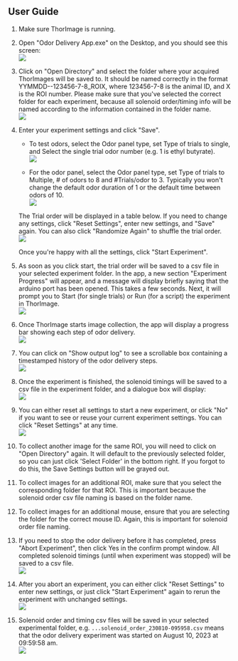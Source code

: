 ## User Guide

1. Make sure ThorImage is running.
2. Open "Odor Delivery App.exe" on the Desktop, and you should see this screen:  
![](https://github.com/janeswh/odor_delivery_app/blob/master/media/step2.png)

3. Click on "Open Directory" and select the folder where your acquired ThorImages will be saved to. It should be named correctly in the format YYMMDD--123456-7-8_ROIX, where 123456-7-8 is the animal ID, and X is the ROI number. Please make sure that you've selected the correct folder for each experiment, because all solenoid order/timing info will be named according to the information contained in the folder name.  
![](https://github.com/janeswh/odor_delivery_app/blob/master/media/step3.png)

4. Enter your experiment settings and click "Save". 
    - To test odors, select the Odor panel type, set Type of trials to single, and Select the single trial odor number (e.g. 1 is ethyl butyrate).  
    ![](https://github.com/janeswh/odor_delivery_app/blob/master/media/step4_odorpanel.png)

    - For the odor panel, select the Odor panel type, set Type of trials to Multiple, # of odors to 8 and #Trials/odor to 3. Typically you won't change the default odor duration of 1 or the default time between odors of 10.  
    ![](https://github.com/janeswh/odor_delivery_app/blob/master/media/step4_singleodor.png)

    The Trial order will be displayed in a table below. If you need to change any settings, click "Reset Settings", enter new settings, and "Save" again. You can also click "Randomize Again" to shuffle the trial order.  
    ![](https://github.com/janeswh/odor_delivery_app/blob/master/media/step4_trialorder.png)

    Once you're happy with all the settings, click "Start Experiment".  
    
5. As soon as you click start, the trial order will be saved to a csv file in your selected experiment folder. In the app, a new section "Experiment Progress" will appear, and a message will display briefly saying that the arduino port has been opened. This takes a few seconds. Next, it will prompt you to Start (for single trials) or Run (for a script) the experiment in ThorImage.  
![](https://github.com/janeswh/odor_delivery_app/blob/master/media/step5.png)

6. Once ThorImage starts image collection, the app will display a progress bar showing each step of odor delivery.  
![](https://github.com/janeswh/odor_delivery_app/blob/master/media/step6.png)

7. You can click on "Show output log" to see a scrollable box containing a timestamped history of the odor delivery steps.  
![](https://github.com/janeswh/odor_delivery_app/blob/master/media/step7.png)

8. Once the experiment is finished, the solenoid timings will be saved to a csv file in the experiment folder, and a dialogue box will display:  
![](https://github.com/janeswh/odor_delivery_app/blob/master/media/step8.png)

9. You can either reset all settings to start a new experiment, or click "No" if you want to see or reuse your current experiment settings. You can click "Reset Settings" at any time.  
![](https://github.com/janeswh/odor_delivery_app/blob/master/media/step9.png)

10. To collect another image for the same ROI, you will need to click on "Open Directory" again. It will default to the previously selected folder, so you can just click 'Select Folder' in the bottom right. If you forgot to do this, the Save Settings button will be grayed out.

11. To collect images for an additional ROI, make sure that you select the corresponding folder for that ROI. This is important because the solenoid order csv file naming is based on the folder name.

12. To collect images for an additional mouse, ensure that you are selecting the folder for the correct mouse ID. Again, this is important for solenoid order file naming.

13. If you need to stop the odor delivery before it has completed, press "Abort Experiment", then click Yes in the confirm prompt window. All completed solenoid timings (until when experiment was stopped) will be saved to a csv file.  
![](https://github.com/janeswh/odor_delivery_app/blob/master/media/step13.png)

14. After you abort an experiment, you can either click "Reset Settings" to enter new settings, or just click "Start Experiment" again to rerun the experiment with unchanged settings.  
![](https://github.com/janeswh/odor_delivery_app/blob/master/media/step14.png)

15. Solenoid order and timing csv files will be saved in your selected experimental folder, e.g. `...solenoid_order_230810-095958.csv` means that the odor delivery experiment was started on August 10, 2023 at 09:59:58 am.  
![](https://github.com/janeswh/odor_delivery_app/blob/master/media/step15.png)
